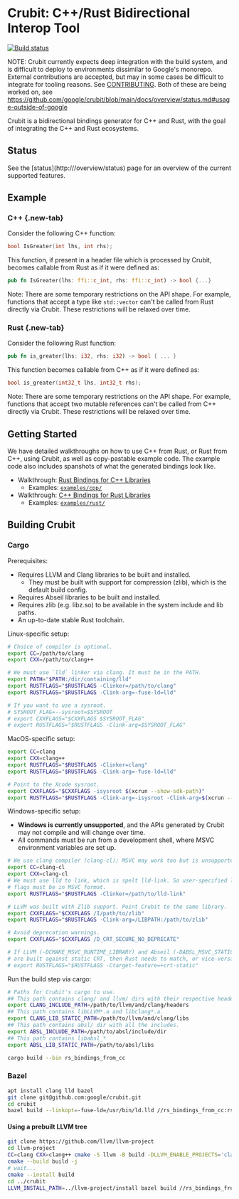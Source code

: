 # Crubit: C++/Rust Bidirectional Interop Tool

[![Build status](https://badge.buildkite.com/7a57a14e68aa3a0ab70972cbf2a35fd79d342ba152fee4a5b4.svg)](https://buildkite.com/bazel/crubit)

NOTE: Crubit currently expects deep integration with the build system, and is
difficult to deploy to environments dissimilar to Google's monorepo. External
contributions are accepted, but may in some cases be difficult to integrate
for tooling reasons. See [CONTRIBUTING](CONTRIBUTING). Both of these are being worked on, see
https://github.com/google/crubit/blob/main/docs/overview/status.md#usage-outside-of-google

Crubit is a bidirectional bindings generator for C++ and Rust, with the goal of
integrating the C++ and Rust ecosystems.

## Status

See the [status](http://<internal link>/overview/status) page for an overview of the
current supported features.

## Example

<section class="tabs">

### C++ {.new-tab}

Consider the following C++ function:

```c++
bool IsGreater(int lhs, int rhs);
```

This function, if present in a header file which is processed by Crubit, becomes
callable from Rust as if it were defined as:

```rs
pub fn IsGreater(lhs: ffi::c_int, rhs: ffi::c_int) -> bool {...}
```

Note: There are some temporary restrictions on the API shape. For example,
functions that accept a type like `std::vector` can't be called from Rust
directly via Crubit. These restrictions will be relaxed over time.

### Rust {.new-tab}

Consider the following Rust function:

```rust
pub fn is_greater(lhs: i32, rhs: i32) -> bool { ... }
```

This function becomes callable from C++ as if it were defined as:

```c++
bool is_greater(int32_t lhs, int32_t rhs);
```

Note: There are some temporary restrictions on the API shape. For example,
functions that accept two mutable references can't be called from C++
directly via Crubit. These restrictions will be relaxed over time.

</section>

## Getting Started

We have detailed walkthroughs on how to use C++ from Rust, or Rust from C++,
using Crubit, as well as copy-pastable example code. The example code also
includes spanshots of what the generated bindings look like.

*   Walkthrough:
    [Rust Bindings for C++ Libraries](https://github.com/google/crubit/tree/main/docs/cpp/)
    *   Examples:
        [`examples/cpp/`](https://github.com/google/crubit/tree/main/examples/cpp)
*   Walkthrough:
    [C++ Bindings for Rust Libraries](https://github.com/google/crubit/tree/main/docs/rust/)
    *   Examples:
        [`examples/rust/`](https://github.com/google/crubit/tree/main/examples/rust)

## Building Crubit

### Cargo

Prerequisites:
* Requires LLVM and Clang libraries to be built and installed.
  * They must be built with support for compression (zlib), which is the default
    build config.
* Requires Abseil libraries to be built and installed.
* Requires zlib (e.g. libz.so) to be available in the system include and lib
  paths.
* An up-to-date stable Rust toolchain.

Linux-specific setup:
```sh
# Choice of compiler is optional.
export CC=/path/to/clang
export CXX=/path/to/clang++

# We must use `lld` linker via clang. It must be in the PATH.
export PATH="$PATH:/dir/containing/lld"
export RUSTFLAGS="$RUSTFLAGS -Clinker=/path/to/clang"
export RUSTFLAGS="$RUSTFLAGS -Clink-arg=-fuse-ld=lld"

# If you want to use a sysroot.
# SYSROOT_FLAG=--sysroot=$SYSROOT
# export CXXFLAGS="$CXXFLAGS $SYSROOT_FLAG"
# export RUSTFLAGS="$RUSTFLAGS -Clink-arg=$SYSROOT_FLAG"
```

MacOS-specific setup:
```sh
export CC=clang
export CXX=clang++
export RUSTFLAGS="$RUSTFLAGS -Clinker=clang"
export RUSTFLAGS="$RUSTFLAGS -Clink-arg=-fuse-ld=lld"

# Point to the Xcode sysroot.
export CXXFLAGS="$CXXFLAGS -isysroot $(xcrun --show-sdk-path)"
export RUSTFLAGS="$RUSTFLAGS -Clink-arg=-isysroot -Clink-arg=$(xcrun --show-sdk-path)"
```

Windows-specific setup:
* **Windows is currently unsupported**, and the APIs generated by Crubit may
  not compile and will change over time.
* All commands must be run from a development shell, where MSVC environment
  variables are set up.
```sh
# We use clang compiler (clang-cl); MSVC may work too but is unsupported.
export CC=clang-cl
export CXX=clang-cl
# We must use lld to link, which is spelt lld-link. So user-specified linker
# flags must be in MSVC format.
export RUSTFLAGS="$RUSTFLAGS -Clinker=/path/to/lld-link"

# LLVM was built with Zlib support. Point Crubit to the same library.
export CXXFLAGS="$CXXFLAGS /I/path/to/zlib"
export RUSTFLAGS="$RUSTFLAGS -Clink-arg=/LIBPATH:/path/to/zlib"

# Avoid deprecation warnings.
export CXXFLAGS="$CXXFLAGS /D_CRT_SECURE_NO_DEPRECATE"

# If LLVM (-DCMAKE_MSVC_RUNTIME_LIBRARY) and Abseil (-DABSL_MSVC_STATIC_RUNTIME)
# are built against static CRT, then Rust needs to match, or vice-versa.
# export RUSTFLAGS="$RUSTFLAGS -Ctarget-feature=+crt-static"
```

Run the build step via cargo:
```sh
# Paths for Crubit's cargo to use.
## This path contains clang/ and llvm/ dirs with their respective headers.
export CLANG_INCLUDE_PATH=/path/to/llvm/and/clang/headers
## This path contains libLLVM*.a and libclang*.a.
export CLANG_LIB_STATIC_PATH=/path/to/llvm/and/clang/libs
## This path contains absl/ dir with all the includes.
export ABSL_INCLUDE_PATH=/path/to/absl/include/dir
## This path contains libabsl_*
export ABSL_LIB_STATIC_PATH=/path/to/absl/libs

cargo build --bin rs_bindings_from_cc
```

### Bazel

```sh
apt install clang lld bazel
git clone git@github.com:google/crubit.git
cd crubit
bazel build --linkopt=-fuse-ld=/usr/bin/ld.lld //rs_bindings_from_cc:rs_bindings_from_cc_impl
```

#### Using a prebuilt LLVM tree

```sh
git clone https://github.com/llvm/llvm-project
cd llvm-project
CC=clang CXX=clang++ cmake -S llvm -B build -DLLVM_ENABLE_PROJECTS='clang' -DCMAKE_BUILD_TYPE=Release -DCMAKE_INSTALL_PREFIX=install
cmake --build build -j
# wait...
cmake --install build
cd ../crubit
LLVM_INSTALL_PATH=../llvm-project/install bazel build //rs_bindings_from_cc:rs_bindings_from_cc_impl
```
